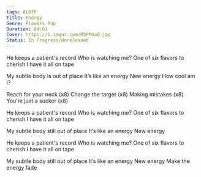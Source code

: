 ```yaml
---
tags: ALOTP
Title: Energy
Genre: Flowers Pop
Duration: 04:01
Cover: https://i.imgur.com/R5PM4aQ.jpg
Status: In Progress/Unreleased
---
```


He keeps a patient's record
Who is watching me?
One of six flavors to cherish
I have it all on tape

My subtle body is out of place
It’s like an energy
New energy
How cool am I?

Reach for your neck (x8)
Change the target (x8)
Making mistakes (x8)
You're just a sucker (x8)

He keeps a patient's record
Who is watching me?
One of six flavors to cherish
I have it all on tape

My subtle body still out of place
It’s like an energy
New energy

He keeps a patient's record
Who is watching me?
One of six flavors to cherish
I have it all on tape

My subtle body still out of place
It’s like an energy
New energy
Make the energy fade